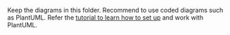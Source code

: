 Keep the diagrams in this folder. Recommend to use coded diagrams such as PlantUML. Refer the [tutorial to learn how to set up](https://www.youtube.com/watch?v=Zt3Bj1HMJ8g) and work with PlantUML.
